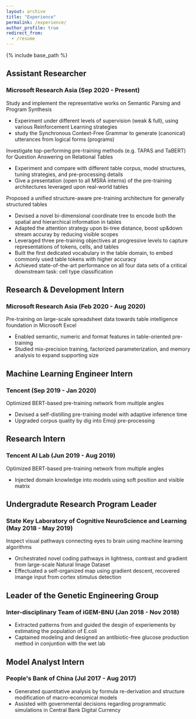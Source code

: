 ```yaml
---
layout: archive
title: "Experience"
permalink: /experience/
author_profile: true
redirect_from:
  - /resume
---
```


{% include base_path %}


## Assistant Researcher
### Microsoft Research Asia (Sep 2020 - Present)
Study and implement the representative works on Semantic Parsing and Program Synthesis
* Experiment under different levels of supervision (weak \& full), using various Reinforcement Learning strategies
* study the Synchronous Context-Free Grammar to generate (canonical) utterances from logical forms (programs)

Investigate top-performing pre-training methods (e.g. TAPAS and TaBERT) for Question Answering on Relational Tables
* Experiment and compare with different table corpus, model structures, tuning strategies, and pre-processing details
* Give a presentation (open to all MSRA interns) of the pre-training architectures leveraged upon real-world tables

Proposed a unified structure-aware pre-training architecture for generally structured tables
* Devised a novel bi-dimensional coordinate tree to encode both the spatial and hierarchical information in tables
* Adapted the attention strategy upon bi-tree distance, boost up&down stream accuray by reducing visible scopes
* Leveraged three pre-training objectives at progressive levels to capture representations of tokens, cells, and tables
* Built the first dedicated vocabulary in the table domain, to embed commonly used table tokens with higher accuracy
* Achieved state-of-the-art performance on all four data sets of a critical downstream task: cell type classification

## Research & Development Intern
### Microsoft Research Asia (Feb 2020 - Aug 2020)
Pre-training on large-scale spreadsheet data towards table intelligence foundation in Microsoft Excel
* Enabled semantic, numeric and format features in table-oriented pre-training
* Studied mix-precision training, factorized parameterization, and memory analysis to expand supporting size

## Machine Learning Engineer Intern
### Tencent (Sep 2019 - Jan 2020)
Optimized BERT-based pre-training network from multiple angles
* Devised a self-distilling pre-training model with adaptive inference time
* Upgraded corpus quality by dig into Emoji pre-processing

## Research Intern
### Tencent AI Lab (Jun 2019 - Aug 2019)
Optimized BERT-based pre-training network from multiple angles
* Injected domain knowledge into models using soft position and visible matrix

## Undergradute Research Program Leader
### State Key Laboratory of Cognitive NeuroScience and Learning (May 2018 - May 2019)
Inspect visual pathways connecting eyes to brain using machine learning algorithms
* Orchestrated novel coding pathways in lightness, contrast and gradient from large-scale Natural Image Dataset
* Effectuated a self-organized map using gradient descent, recovered imange input from cortex stimulus detection

## Leader of the Genetic Engineering Group
### Inter-disciplinary Team of iGEM-BNU (Jan 2018 - Nov 2018)
* Extracted patterns from and guided the desgin of experiements by estimating the population of E.coli
* Captained modeling and designed an antibiotic-free glucose production method in conjuntion with the wet lab

## Model Analyst Intern
### People's Bank of China (Jul 2017 - Aug 2017)
* Generated quantitative analysis by formula re-derivation and structure modification of macro-economical models
* Assisted with governmental decisions regarding programmatic simulations in Central Bank Digital Currency
